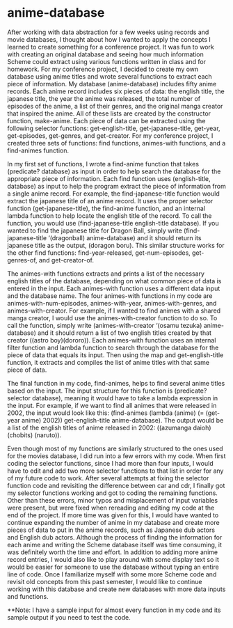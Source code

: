 # anime-database

After working with data abstraction for a few weeks using records and movie databases, I thought about how I wanted to apply the concepts I learned to create something for a conference project. It was fun to work with creating an original database and seeing how much information Scheme could extract using various functions written in class and for homework. For my conference project, I decided to create my own database using anime titles and wrote several functions to extract each piece of information. My database (anime-database) includes fifty anime records. Each anime record includes six pieces of data: the english title, the japanese title, the year the anime was released, the total number of episodes of the anime, a list of their genres, and the original manga creator that inspired the anime. All of these lists are created by the constructor function, make-anime. Each piece of data can be extracted using the following selector functions: get-english-title, get-japanese-title, get-year, get-episodes, get-genres, and get-creator. For my conference project, I created three sets of functions: find functions, animes-with functions, and a find-animes function. 

In my first set of functions, I wrote a find-anime function that takes (predicate? database) as input in order to help search the database for the appropriate piece of information. Each find function uses (english-title, database) as input to help the program extract the piece of information from a single anime record. For example, the find-japanese-title function would extract the japanese title of an anime record. It uses the proper selector function (get-japanese-title), the find-anime function, and an internal lambda function to help locate the english title of the record. To call the function, you would use (find-japanese-title english-title database). If you wanted to find the japanese title for Dragon Ball, simply write (find-japanese-title ‘(dragonball) anime-database) and it should return its japanese title as the output, (doragon boru). This similar structure works for the other find functions: find-year-released, get-num-episodes, get-genres-of, and get-creator-of. 

The animes-with functions extracts and prints a list of the necessary english titles of the database, depending on what common piece of data is entered in the input. Each animes-with function uses a different data input and the database name. The four animes-with functions in my code are animes-with-num-episodes, animes-with-year, animes-with-genres, and animes-with-creator. For example, if I wanted to find animes with a shared manga creator, I would use the animes-with-creator function to do so. To call the function, simply write (animes-with-creator ‘(osamu tezuka) anime-database) and it should return a list of two english titles created by that creator ((astro boy)(dororo)). Each animes-with function uses an internal filter function and lambda function to search through the database for the piece of data that equals its input. Then using the map and get-english-title function, it extracts and compiles the list of anime titles with that same piece of data. 

The final function in my code, find-animes, helps to find several anime titles based on the input. The input structure for this function is (predicate? selector database), meaning it would have to take a lambda expression in the input. For example, if we want to find all animes that were released in 2002, the input would look like this:  (find-animes (lambda (anime) (= (get-year anime) 2002)) get-english-title anime-database). The output would be a list of the english titles of anime released in 2002:  ((azumanga daioh) (chobits) (naruto)).

Even though most of my functions are similarly structured to the ones used for the movies database, I did run into a few errors with my code. When first coding the selector functions, since I had more than four inputs, I would have to edit and add two more selector functions to that list in order for any of my future code to work. After several attempts at fixing the selector function code and revisiting the difference between car and cdr, I finally got my selector functions working and got to coding the remaining functions. Other than these errors, minor typos and misplacement of input variables were present, but were fixed when rereading and editing my code at the end of the project. If more time was given for this, I would have wanted to continue expanding the number of anime in my database and create more pieces of data to put in the anime records, such as Japanese dub actors and English dub actors. Although the process of finding the information for each anime and writing the Scheme database itself was time consuming, it was definitely worth the time and effort. In addition to adding more anime record entries, I would also like to play around with some display text so it would be easier for someone to use the database without typing an entire line of code. Once I familiarize myself with some more Scheme code and revisit old concepts from this past semester, I would like to continue working with this database and create new databases with more data inputs and functions.

**Note: I have a sample input for almost every function in my code and its sample output if you need to test the code.
